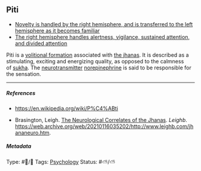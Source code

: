 ## Piti

* [Novelty is handled by the right hemisphere, and is transferred to the left hemisphere as it becomes familiar](Novelty%20is%20handled%20by%20the%20right%20hemisphere,%20and%20is%20transferred%20to%20the%20left%20hemisphere%20as%20it%20becomes%20familiar.md)
* [The right hemisphere handles alertness, vigilance, sustained attention, and divided attention](The%20right%20hemisphere%20handles%20alertness,%20vigilance,%20sustained%20attention,%20and%20divided%20attention.md)

Piti is a [volitional formation](Volitional%20formation.md) associated with [the jhanas](The%20jhanas.md). It is described as a stimulating, exciting and energizing quality, as opposed to the calmness of [sukha](Sukha.md). The [neurotransmitter](Neurotransmitter.md) [norepinephrine](Norepinephrine.md) is said to be responsible for the sensation.

---

##### References

* https://en.wikipedia.org/wiki/P%C4%ABti

* Brasington, Leigh. [The Neurological Correlates of the Jhanas](The%20Neurological%20Correlates%20of%20the%20Jhanas.md). *Leighb*. https://web.archive.org/web/20210116035202/http://www.leighb.com/jhananeuro.htm.

##### Metadata

Type: #🔵/🔵 
Tags: [Psychology](Psychology.md)
Status: #⛅️/⛅️ 

